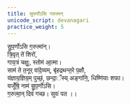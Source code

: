 ```yaml
---
title: सुपर्णोऽसि गरुत्मन्
unicode_script: devanagari
practice_weight: 5
---
```


सु॒प॒र्णोऽसि ग॒रुत्मा॑न्।   
त्रि॒वृत् ते॑ शिरो॑,  
गाय॒त्रं चक्षुः॒, स्तोम॑ आ॒त्मा।  
साम॑ ते त॒नूर् वा॑दे॒व्यम्, बृ॑हद्रथन्त॒रे प॒क्षौ,   
य॑ज्ञाय॒ज्ञिय॒म् पुच्छं॒, छन्दा॒ँस्य् अङ्गा॑नि॒, धिष्णि॑याः शफा।  
यजूँ॑षि॒ नाम॑ सु॒प॒र्णो॑ऽसि।  
ग॒रुत्मा॒न् दिवं॑ गच्छ। सुवः॑ पत ।।  